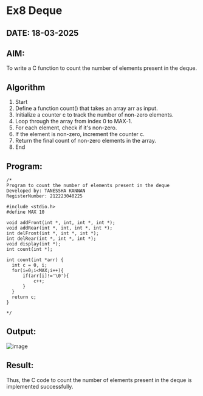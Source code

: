 # Ex8 Deque
## DATE: 18-03-2025
## AIM:
To write a C function to count the number of elements present in the deque.

## Algorithm
1. Start
2. Define a function count() that takes an array arr as input.
3. Initialize a counter c to track the number of non-zero elements.
4. Loop through the array from index 0 to MAX-1.
5. For each element, check if it's non-zero.
6. If the element is non-zero, increment the counter c.
7. Return the final count of non-zero elements in the array.
8. End  

## Program:
```
/*
Program to count the number of elements present in the deque
Developed by: TANESSHA KANNAN
RegisterNumber: 212223040225

#include <stdio.h>
#define MAX 10

void addFront(int *, int, int *, int *);
void addRear(int *, int, int *, int *);
int delFront(int *, int *, int *);
int delRear(int *, int *, int *);
void display(int *);
int count(int *);

int count(int *arr) {
  int c = 0, i;
  for(i=0;i<MAX;i++){
      if(arr[i]!='\0'){
          c++;
      }
  }
  return c;
}
 
*/
```

## Output:
![image](https://github.com/user-attachments/assets/4e2defed-e747-4cd0-8a3f-082e6a4451e1)

## Result:
Thus, the C code to count the number of elements present in the deque is implemented successfully.
